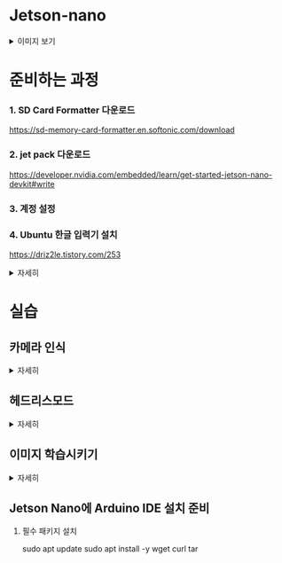 # Jetson-nano
<details>
    <summary>이미지 보기</summary>
    
![jetson-nano-dev-kit-top-r6-HR-B01](https://github.com/user-attachments/assets/b713300c-4429-41c0-9474-7b443e2ebee0)

</details>

# 준비하는 과정

### 1. SD Card Formatter 다운로드
https://sd-memory-card-formatter.en.softonic.com/download

### 2. jet pack 다운로드
https://developer.nvidia.com/embedded/learn/get-started-jetson-nano-devkit#write

### 3. 계정 설정

### 4. Ubuntu 한글 입력기 설치
https://driz2le.tistory.com/253
<details>
    <summary>자세히</summary>

1) 크롬 띄우고 링크로 가기
![Screenshot from 2024-11-14 20-22-09](https://github.com/user-attachments/assets/c40c4a0d-11b1-4ba0-8725-045627dd0523)
2) ![Screenshot from 2024-11-14 21-04-02](https://github.com/user-attachments/assets/89fc8d97-158b-4114-94c9-9307cacad79c) Terminal에서 $ sudo apt-get update 입력
![Screenshot from 2024-11-14 20-23-15](https://github.com/user-attachments/assets/462a36a6-fb4d-40f0-a22b-522b2685fa70)
3) $ sudo apt-get install fcitx-hangul 입력
![Screenshot from 2024-11-14 20-23-56](https://github.com/user-attachments/assets/eec33d31-6e69-459f-8dd3-ff251b1d42a8)
4) ![Screenshot from 2024-11-14 21-07-55](https://github.com/user-attachments/assets/cdf047c3-bfaa-4f71-9d54-e313b230ba82)설정 에서 ![Screenshot from 2024-11-14 21-08-43](https://github.com/user-attachments/assets/da96f2ea-a031-494b-8305-ad6260948aa5) Language Support 들어가기
![Screenshot from 2024-11-14 20-27-22](https://github.com/user-attachments/assets/4aec7b4d-634c-4618-9b40-fd780dbd9ddc)
5) 하단 Keyboard input method system 설정을 fcitx로 바꾼다.
![Screenshot from 2024-11-14 20-36-17](https://github.com/user-attachments/assets/751b3b9f-fb13-4056-9b7c-a32fd4106976)

6) 재부팅
7) 하단 + 누르고 hangul 찾기
![Screenshot from 2024-11-14 20-37-38](https://github.com/user-attachments/assets/3a7d3bc0-7905-490f-aece-15f61856f97d)
![Screenshot from 2024-11-14 20-38-33](https://github.com/user-attachments/assets/5fdef70c-09e0-4a0f-8d53-d249796bb26f)
8) 공백칸 누르고 '한/영'키 입력
![Screenshot from 2024-11-14 20-39-23](https://github.com/user-attachments/assets/a5616675-0150-4d1d-9e25-798ebb86021e)

</details>

# 실습

## 카메라 인식

<details>
    <summary>자세히</summary>

![Screenshot from 2024-11-14 20-53-18](https://github.com/user-attachments/assets/c8e194bf-1b46-4e40-85a3-4b1deca71734)


![Screenshot from 2024-11-14 20-52-20](https://github.com/user-attachments/assets/28629904-0613-4bf0-b256-a82fac056ab1)

</details>

## 헤드리스모드

<details>
    <summary>자세히</summary>
    
1) 교육과정에 필요한 dir 추가하기

    ~$ mkdir -p ~/nvdli-data

    ~$ ls

2) Terminal 창에 입력
   
    sudo docker run --runtime nvidia -it --rm --network host \
    --memory=500M --memory-swap=4G \
    --volume ~/nvdli-data:/nvdli-nano/data \
    --volume /tmp/argus_socket:/tmp/argus_socket \
    --device /dev/video0 \
    nvcr.io/nvidia/dli/dli-nano-ai:v2.0.2-r32.7.1kr
![Screenshot from 2024-11-14 21-30-33](https://github.com/user-attachments/assets/d36251a2-67c8-409c-bde9-a5038aee8b57)

4) allow 10 sec for JupyterLab to start @ http://192.168.176.16:8888 (password dlinano)
JupterLab logging location:  /var/log/jupyter.log  (inside the container)
root@ai-desktop:/nvdli-nano# 기억해두기

    ![Screenshot from 2024-11-14 21-38-48](https://github.com/user-attachments/assets/3e03b97b-a22a-4847-b886-8616ea187a0f)

5) Terminal에 아래 내용 입력하기
 
    sudo systemctl disable nvzramconfig
   
    sudo systemctl set-default multi-user.target
    sudo fallocate -l 18G /mnt/18GB.swap

    sudo chmod 600 /mnt/18GB.swap
    sudo mkswap /mnt/18GB.swap

    sudo su
    echo "/mnt/18GB.swap swap swap defaults 0 0" >> /etc/fstab    
    exit

    sudo reboot


5) 입력하고 리부트 후 아이디 비밀번호 입력한 뒤 시스템 GUI모드로 설정:

    sudo systemctl set-default graphical.target

    reboot  입력

    ![20241121_195357 (1)](https://github.com/user-attachments/assets/6e58f474-4763-472a-9214-09ef7149a68e)

</details>

## 이미지 학습시키기

<details>
    <summary>자세히</summary>
    
1) 주소 잘 확인하기

    ![Screenshot from 2024-11-21 19-58-41](https://github.com/user-attachments/assets/5cabddfa-9ae4-43d9-b094-fb7c60de1b55)

2) 웹사이트에 http://192.168.176.16:8888 복사하고 비밀번호 dlinano 입력

   ![Screenshot from 2024-11-21 19-59-32](https://github.com/user-attachments/assets/447d1d79-57c7-4dc0-ab31-396a4ee99f91)

3) 아래 경로로 이동

    ![Screenshot from 2024-11-21 20-00-49](https://github.com/user-attachments/assets/365ecb99-9465-4529-97b6-a7952930ea4d)![Screenshot from 2024-11-21 20-01-09](https://github.com/user-attachments/assets/5d48f834-a9ae-4d65-95f2-4ab7af9c0e7b)

4) 실행시키기
 
    ![Screenshot from 2024-11-21 20-01-55](https://github.com/user-attachments/assets/bcd37c99-2fbe-4a37-bdb4-7028991dc276)

5) add 버튼으로 데이터 셋 A에만 thumbs_up 30개, thumbs_down 30개, epochs 10으로 Train 시켜본다.

   ![Screenshot from 2024-11-21 20-09-31](https://github.com/user-attachments/assets/f0f6bad7-ec2e-4276-a1cd-805ea990a8a7)![Screenshot from 2024-11-21 20-17-10](https://github.com/user-attachments/assets/3e513705-6490-4b5d-8b7b-6a0991ae086b)![Screenshot from 2024-11-21 20-18-52](https://github.com/user-attachments/assets/855358a6-a7f1-455a-b6c8-f678b77216f8)![Screenshot from 2024-11-21 20-22-43](https://github.com/user-attachments/assets/bd9c4434-f853-4ba3-9a2e-79a473ac4e4c)

6) Train한 데이터 평가하기


    thumbs_up의 경우 제대로 작동했지만 캡쳐하는 순간에 반대로 바뀌었다.
   
   ![Screenshot from 2024-11-21 20-23-50](https://github.com/user-attachments/assets/27424658-1634-4d77-a213-571ae00cc2f2)

    thumbs_down 제대로 학습됨
   
   ![Screenshot from 2024-11-21 20-24-29](https://github.com/user-attachments/assets/01414e7e-b4f8-4662-afaf-69f01002c0b1)


</details>

## Jetson Nano에 Arduino IDE 설치 준비

1) 필수 패키지 설치

    sudo apt update
    sudo apt install -y wget curl tar


